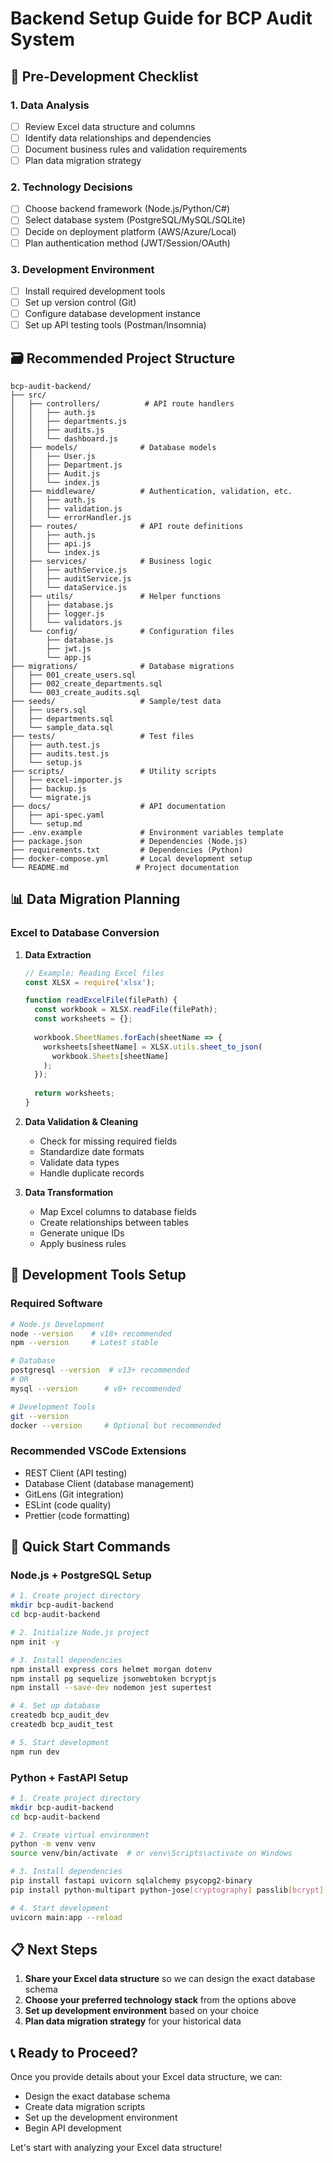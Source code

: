 # Backend Setup Guide for BCP Audit System

## 🎯 Pre-Development Checklist

### 1. Data Analysis
- [ ] Review Excel data structure and columns
- [ ] Identify data relationships and dependencies
- [ ] Document business rules and validation requirements
- [ ] Plan data migration strategy

### 2. Technology Decisions
- [ ] Choose backend framework (Node.js/Python/C#)
- [ ] Select database system (PostgreSQL/MySQL/SQLite)
- [ ] Decide on deployment platform (AWS/Azure/Local)
- [ ] Plan authentication method (JWT/Session/OAuth)

### 3. Development Environment
- [ ] Install required development tools
- [ ] Set up version control (Git)
- [ ] Configure database development instance
- [ ] Set up API testing tools (Postman/Insomnia)

## 🗃️ Recommended Project Structure

```
bcp-audit-backend/
├── src/
│   ├── controllers/          # API route handlers
│   │   ├── auth.js
│   │   ├── departments.js
│   │   ├── audits.js
│   │   └── dashboard.js
│   ├── models/              # Database models
│   │   ├── User.js
│   │   ├── Department.js
│   │   ├── Audit.js
│   │   └── index.js
│   ├── middleware/          # Authentication, validation, etc.
│   │   ├── auth.js
│   │   ├── validation.js
│   │   └── errorHandler.js
│   ├── routes/              # API route definitions
│   │   ├── auth.js
│   │   ├── api.js
│   │   └── index.js
│   ├── services/            # Business logic
│   │   ├── authService.js
│   │   ├── auditService.js
│   │   └── dataService.js
│   ├── utils/               # Helper functions
│   │   ├── database.js
│   │   ├── logger.js
│   │   └── validators.js
│   └── config/              # Configuration files
│       ├── database.js
│       ├── jwt.js
│       └── app.js
├── migrations/              # Database migrations
│   ├── 001_create_users.sql
│   ├── 002_create_departments.sql
│   └── 003_create_audits.sql
├── seeds/                   # Sample/test data
│   ├── users.sql
│   ├── departments.sql
│   └── sample_data.sql
├── tests/                   # Test files
│   ├── auth.test.js
│   ├── audits.test.js
│   └── setup.js
├── scripts/                 # Utility scripts
│   ├── excel-importer.js
│   ├── backup.js
│   └── migrate.js
├── docs/                    # API documentation
│   ├── api-spec.yaml
│   └── setup.md
├── .env.example             # Environment variables template
├── package.json             # Dependencies (Node.js)
├── requirements.txt         # Dependencies (Python)
├── docker-compose.yml       # Local development setup
└── README.md               # Project documentation
```

## 📊 Data Migration Planning

### Excel to Database Conversion

1. **Data Extraction**
   ```javascript
   // Example: Reading Excel files
   const XLSX = require('xlsx');
   
   function readExcelFile(filePath) {
     const workbook = XLSX.readFile(filePath);
     const worksheets = {};
     
     workbook.SheetNames.forEach(sheetName => {
       worksheets[sheetName] = XLSX.utils.sheet_to_json(
         workbook.Sheets[sheetName]
       );
     });
     
     return worksheets;
   }
   ```

2. **Data Validation & Cleaning**
   - Check for missing required fields
   - Standardize date formats
   - Validate data types
   - Handle duplicate records

3. **Data Transformation**
   - Map Excel columns to database fields
   - Create relationships between tables
   - Generate unique IDs
   - Apply business rules

## 🔧 Development Tools Setup

### Required Software
```bash
# Node.js Development
node --version    # v18+ recommended
npm --version     # Latest stable

# Database
postgresql --version  # v13+ recommended
# OR
mysql --version      # v8+ recommended

# Development Tools
git --version
docker --version     # Optional but recommended
```

### Recommended VSCode Extensions
- REST Client (API testing)
- Database Client (database management)
- GitLens (Git integration)
- ESLint (code quality)
- Prettier (code formatting)

## 🚀 Quick Start Commands

### Node.js + PostgreSQL Setup
```bash
# 1. Create project directory
mkdir bcp-audit-backend
cd bcp-audit-backend

# 2. Initialize Node.js project
npm init -y

# 3. Install dependencies
npm install express cors helmet morgan dotenv
npm install pg sequelize jsonwebtoken bcryptjs
npm install --save-dev nodemon jest supertest

# 4. Set up database
createdb bcp_audit_dev
createdb bcp_audit_test

# 5. Start development
npm run dev
```

### Python + FastAPI Setup
```bash
# 1. Create project directory
mkdir bcp-audit-backend
cd bcp-audit-backend

# 2. Create virtual environment
python -m venv venv
source venv/bin/activate  # or venv\Scripts\activate on Windows

# 3. Install dependencies
pip install fastapi uvicorn sqlalchemy psycopg2-binary
pip install python-multipart python-jose[cryptography] passlib[bcrypt]

# 4. Start development
uvicorn main:app --reload
```

## 📋 Next Steps

1. **Share your Excel data structure** so we can design the exact database schema
2. **Choose your preferred technology stack** from the options above
3. **Set up development environment** based on your choice
4. **Plan data migration strategy** for your historical data

## 📞 Ready to Proceed?

Once you provide details about your Excel data structure, we can:
- Design the exact database schema
- Create data migration scripts
- Set up the development environment
- Begin API development

Let's start with analyzing your Excel data structure!
